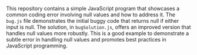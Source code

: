 This repository contains a simple JavaScript program that showcases a common coding error involving null values and how to address it. The `bug.js` file demonstrates the initial buggy code that returns null if either input is null. The solution, in `bugSolution.js`, offers an improved version that handles null values more robustly. This is a good example to demonstrate a subtle error in handling null values and promotes best practices in JavaScript programming.